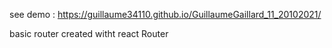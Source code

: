 see demo :  https://guillaume34110.github.io/GuillaumeGaillard_11_20102021/


basic router created witht react Router
